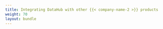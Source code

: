 ```yaml
---
title: Integrating DataHub with other {{< company-name-2 >}} products
weight: 70
layout: bundle
---
```

